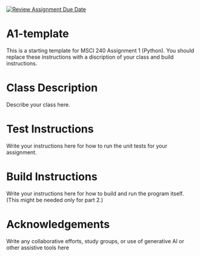 [![Review Assignment Due Date](https://classroom.github.com/assets/deadline-readme-button-24ddc0f5d75046c5622901739e7c5dd533143b0c8e959d652212380cedb1ea36.svg)](https://classroom.github.com/a/ICwXT4Fx)
# A1-template

This is a starting template for MSCI 240 Assignment 1 (Python). You should replace these instructions with a discription of your class and build instructions.


# Class Description

Describe your class here.


# Test Instructions

Write your instructions here for how to run the unit tests for your assignment.


# Build Instructions

Write your instructions here for how to build and run the program itself. (This might be needed only for part 2.)


# Acknowledgements

Write any collaborative efforts, study groups, or use of generative AI or other assistive tools here